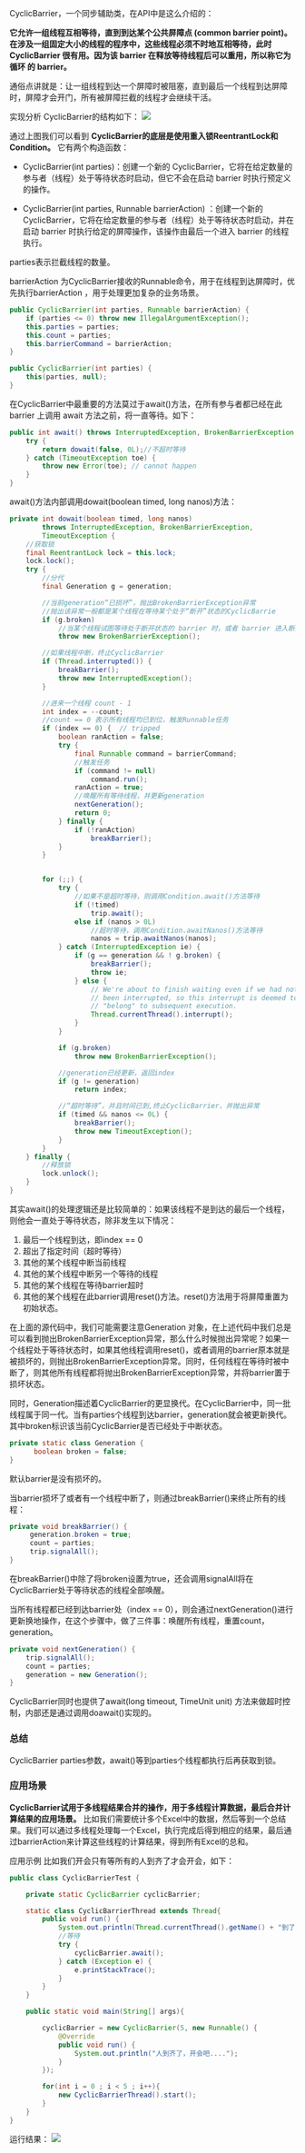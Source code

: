   CyclicBarrier，一个同步辅助类，在API中是这么介绍的：

  **它允许一组线程互相等待，直到到达某个公共屏障点 (common barrier point)。在涉及一组固定大小的线程的程序中，这些线程必须不时地互相等待，此时 CyclicBarrier 很有用。因为该 barrier 在释放等待线程后可以重用，所以称它为循环 的 barrier。**

  通俗点讲就是：让一组线程到达一个屏障时被阻塞，直到最后一个线程到达屏障时，屏障才会开门，所有被屏障拦截的线程才会继续干活。

  实现分析
  CyclicBarrier的结构如下：
  <img src="img/201702100001_thumb.jpg">

  通过上图我们可以看到 **CyclicBarrier的底层是使用重入锁ReentrantLock和Condition。** 它有两个构造函数：

  * CyclicBarrier(int parties)：创建一个新的 CyclicBarrier，它将在给定数量的参与者（线程）处于等待状态时启动，但它不会在启动 barrier 时执行预定义的操作。

  * CyclicBarrier(int parties, Runnable barrierAction) ：创建一个新的 CyclicBarrier，它将在给定数量的参与者（线程）处于等待状态时启动，并在启动 barrier 时执行给定的屏障操作，该操作由最后一个进入 barrier 的线程执行。

  parties表示拦截线程的数量。

  barrierAction 为CyclicBarrier接收的Runnable命令，用于在线程到达屏障时，优先执行barrierAction ，用于处理更加复杂的业务场景。
  ```java
  public CyclicBarrier(int parties, Runnable barrierAction) {
      if (parties <= 0) throw new IllegalArgumentException();
      this.parties = parties;
      this.count = parties;
      this.barrierCommand = barrierAction;
  }

  public CyclicBarrier(int parties) {
      this(parties, null);
  }
  ```
  在CyclicBarrier中最重要的方法莫过于await()方法，在所有参与者都已经在此 barrier 上调用 await 方法之前，将一直等待。如下：
  ```java
  public int await() throws InterruptedException, BrokenBarrierException {
      try {
          return dowait(false, 0L);//不超时等待
      } catch (TimeoutException toe) {
          throw new Error(toe); // cannot happen
      }
  }
  ```
  await()方法内部调用dowait(boolean timed, long nanos)方法：
  ```java
  private int dowait(boolean timed, long nanos)
          throws InterruptedException, BrokenBarrierException,
          TimeoutException {
      //获取锁
      final ReentrantLock lock = this.lock;
      lock.lock();
      try {
          //分代
          final Generation g = generation;

          //当前generation“已损坏”，抛出BrokenBarrierException异常
          //抛出该异常一般都是某个线程在等待某个处于“断开”状态的CyclicBarrie
          if (g.broken)
              //当某个线程试图等待处于断开状态的 barrier 时，或者 barrier 进入断开状态而线程处于等待状态时，抛出该异常
              throw new BrokenBarrierException();

          //如果线程中断，终止CyclicBarrier
          if (Thread.interrupted()) {
              breakBarrier();
              throw new InterruptedException();
          }

          //进来一个线程 count - 1
          int index = --count;
          //count == 0 表示所有线程均已到位，触发Runnable任务
          if (index == 0) {  // tripped
              boolean ranAction = false;
              try {
                  final Runnable command = barrierCommand;
                  //触发任务
                  if (command != null)
                      command.run();
                  ranAction = true;
                  //唤醒所有等待线程，并更新generation
                  nextGeneration();
                  return 0;
              } finally {
                  if (!ranAction)
                      breakBarrier();
              }
          }


          for (;;) {
              try {
                  //如果不是超时等待，则调用Condition.await()方法等待
                  if (!timed)
                      trip.await();
                  else if (nanos > 0L)
                      //超时等待，调用Condition.awaitNanos()方法等待
                      nanos = trip.awaitNanos(nanos);
              } catch (InterruptedException ie) {
                  if (g == generation && ! g.broken) {
                      breakBarrier();
                      throw ie;
                  } else {
                      // We're about to finish waiting even if we had not
                      // been interrupted, so this interrupt is deemed to
                      // "belong" to subsequent execution.
                      Thread.currentThread().interrupt();
                  }
              }

              if (g.broken)
                  throw new BrokenBarrierException();

              //generation已经更新，返回index
              if (g != generation)
                  return index;

              //“超时等待”，并且时间已到,终止CyclicBarrier，并抛出异常
              if (timed && nanos <= 0L) {
                  breakBarrier();
                  throw new TimeoutException();
              }
          }
      } finally {
          //释放锁
          lock.unlock();
      }
  }
  ```
  其实await()的处理逻辑还是比较简单的：如果该线程不是到达的最后一个线程，则他会一直处于等待状态，除非发生以下情况：

  1. 最后一个线程到达，即index == 0
  2. 超出了指定时间（超时等待）
  3. 其他的某个线程中断当前线程
  4. 其他的某个线程中断另一个等待的线程
  5. 其他的某个线程在等待barrier超时
  6. 其他的某个线程在此barrier调用reset()方法。reset()方法用于将屏障重置为初始状态。


  在上面的源代码中，我们可能需要注意Generation 对象，在上述代码中我们总是可以看到抛出BrokenBarrierException异常，那么什么时候抛出异常呢？如果一个线程处于等待状态时，如果其他线程调用reset()，或者调用的barrier原本就是被损坏的，则抛出BrokenBarrierException异常。同时，任何线程在等待时被中断了，则其他所有线程都将抛出BrokenBarrierException异常，并将barrier置于损坏状态。

  同时，Generation描述着CyclicBarrier的更显换代。在CyclicBarrier中，同一批线程属于同一代。当有parties个线程到达barrier，generation就会被更新换代。其中broken标识该当前CyclicBarrier是否已经处于中断状态。
  ```java
  private static class Generation {
        boolean broken = false;
  }
  ```
  默认barrier是没有损坏的。

  当barrier损坏了或者有一个线程中断了，则通过breakBarrier()来终止所有的线程：
  ```java
  private void breakBarrier() {
       generation.broken = true;
       count = parties;
       trip.signalAll();
  }
  ```
  在breakBarrier()中除了将broken设置为true，还会调用signalAll将在CyclicBarrier处于等待状态的线程全部唤醒。

  当所有线程都已经到达barrier处（index == 0），则会通过nextGeneration()进行更新换地操作，在这个步骤中，做了三件事：唤醒所有线程，重置count，generation。
  ```java
  private void nextGeneration() {
      trip.signalAll();
      count = parties;
      generation = new Generation();
  }
  ```
  CyclicBarrier同时也提供了await(long timeout, TimeUnit unit) 方法来做超时控制，内部还是通过调用doawait()实现的。
### 总结

  CyclicBarrier parties参数，await()等到parties个线程都执行后再获取到锁。

### 应用场景

  **CyclicBarrier试用于多线程结果合并的操作，用于多线程计算数据，最后合并计算结果的应用场景。** 比如我们需要统计多个Excel中的数据，然后等到一个总结果。我们可以通过多线程处理每一个Excel，执行完成后得到相应的结果，最后通过barrierAction来计算这些线程的计算结果，得到所有Excel的总和。

  应用示例
  比如我们开会只有等所有的人到齐了才会开会，如下：
  ```java
  public class CyclicBarrierTest {

      private static CyclicBarrier cyclicBarrier;

      static class CyclicBarrierThread extends Thread{
          public void run() {
              System.out.println(Thread.currentThread().getName() + "到了");
              //等待
              try {
                  cyclicBarrier.await();
              } catch (Exception e) {
                  e.printStackTrace();
              }
          }
      }

      public static void main(String[] args){

          cyclicBarrier = new CyclicBarrier(5, new Runnable() {
              @Override
              public void run() {
                  System.out.println("人到齐了，开会吧....");
              }
          });

          for(int i = 0 ; i < 5 ; i++){
              new CyclicBarrierThread().start();
          }
      }
  }
  ```
运行结果：
<img src="img/201702110001_2.jpg">
